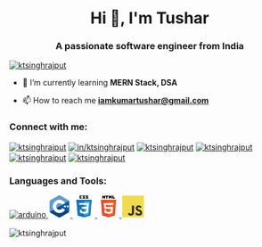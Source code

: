 <h1 align="center">Hi 👋, I'm Tushar</h1>
<h3 align="center">A passionate software engineer from India</h3>

<p align="left"> <a href="https://twitter.com/ktsinghrajput" target="blank"><img src="https://img.shields.io/twitter/follow/ktsinghrajput?logo=twitter&style=for-the-badge" alt="ktsinghrajput" /></a> </p>

- 🌱 I’m currently learning **MERN Stack, DSA**

- 📫 How to reach me **iamkumartushar@gmail.com**

<h3 align="left">Connect with me:</h3>
<p align="left">
<a href="https://twitter.com/ktsinghrajput" target="blank"><img align="center" src="https://raw.githubusercontent.com/rahuldkjain/github-profile-readme-generator/master/src/images/icons/Social/twitter.svg" alt="ktsinghrajput" height="30" width="40" /></a>
<a href="https://linkedin.com/in/in/ktsinghrajput" target="blank"><img align="center" src="https://raw.githubusercontent.com/rahuldkjain/github-profile-readme-generator/master/src/images/icons/Social/linked-in-alt.svg" alt="in/ktsinghrajput" height="30" width="40" /></a>
<a href="https://www.codechef.com/users/ktsinghrajput" target="blank"><img align="center" src="https://cdn.jsdelivr.net/npm/simple-icons@3.1.0/icons/codechef.svg" alt="ktsinghrajput" height="30" width="40" /></a>
<a href="https://www.hackerrank.com/ktsinghrajput" target="blank"><img align="center" src="https://raw.githubusercontent.com/rahuldkjain/github-profile-readme-generator/master/src/images/icons/Social/hackerrank.svg" alt="ktsinghrajput" height="30" width="40" /></a>
<a href="https://www.leetcode.com/ktsinghrajput" target="blank"><img align="center" src="https://raw.githubusercontent.com/rahuldkjain/github-profile-readme-generator/master/src/images/icons/Social/leet-code.svg" alt="ktsinghrajput" height="30" width="40" /></a>
<a href="https://auth.geeksforgeeks.org/user/ktsinghrajput" target="blank"><img align="center" src="https://raw.githubusercontent.com/rahuldkjain/github-profile-readme-generator/master/src/images/icons/Social/geeks-for-geeks.svg" alt="ktsinghrajput" height="30" width="40" /></a>
</p>

<h3 align="left">Languages and Tools:</h3>
<p align="left"> <a href="https://www.arduino.cc/" target="_blank" rel="noreferrer"> <img src="https://cdn.worldvectorlogo.com/logos/arduino-1.svg" alt="arduino" width="40" height="40"/> </a> <a href="https://www.w3schools.com/cpp/" target="_blank" rel="noreferrer"> <img src="https://raw.githubusercontent.com/devicons/devicon/master/icons/cplusplus/cplusplus-original.svg" alt="cplusplus" width="40" height="40"/> </a> <a href="https://www.w3schools.com/css/" target="_blank" rel="noreferrer"> <img src="https://raw.githubusercontent.com/devicons/devicon/master/icons/css3/css3-original-wordmark.svg" alt="css3" width="40" height="40"/> </a> <a href="https://www.w3.org/html/" target="_blank" rel="noreferrer"> <img src="https://raw.githubusercontent.com/devicons/devicon/master/icons/html5/html5-original-wordmark.svg" alt="html5" width="40" height="40"/> </a> <a href="https://developer.mozilla.org/en-US/docs/Web/JavaScript" target="_blank" rel="noreferrer"> <img src="https://raw.githubusercontent.com/devicons/devicon/master/icons/javascript/javascript-original.svg" alt="javascript" width="40" height="40"/> </a> </p>

<p><img align="center" src="https://github-readme-stats.vercel.app/api/top-langs?username=ktsinghrajput&show_icons=true&locale=en&layout=compact" alt="ktsinghrajput" /></p>
